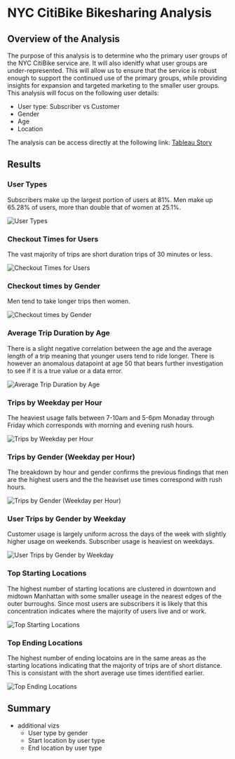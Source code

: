 # NYC CitiBike Bikesharing Analysis

## Overview of the Analysis

The purpose of this analysis is to determine who the primary user groups of the NYC CitiBike service are. It will also idenitfy what user groups are under-represented. This will allow us to ensure that the service is robust enough to support the continued use of the primary groups, while providing insights for expansion and targeted marketing to the smaller user groups. This analysis will focus on the following user details:
  - User type: Subscriber vs Customer
  - Gender
  - Age
  - Location

The analysis can be access directly at the following link:
[Tableau Story](https://public.tableau.com/app/profile/byron.krauskopf/viz/NYCCitiBikeChallenge_16440017516090/NYCCitiBikeStory?publish=yes)

## Results

### User Types
Subscribers make up the largest portion of users at 81%. Men make up 65.28% of users, more than double that of women at 25.1%.

![User Types](/images/user_types.png)


### Checkout Times for Users
The vast majority of trips are short duration trips of 30 minutes or less. 

![Checkout Times for Users](/images/checkout_times_for_users.png)

### Checkout times by Gender
Men tend to take longer trips then women.

![Checkout times by Gender](/images/checkout_times_by_gender.png)

### Average Trip Duration by Age
There is a slight negative correlation between the age and the average length of a trip meaning that younger users tend to ride longer. There is however an anomalous datapoint at age 50 that bears further investigation to see if it is a true value or a data error. 

![Average Trip Duration by Age](/images/average_trip_duration_by_age.png)

### Trips by Weekday per Hour
The heaviest usage falls between 7-10am and 5-6pm Monaday through Friday which corresponds with morning and evening rush hours.  

![Trips by Weekday per Hour](/images/trips_by_weekday_per_hour.png)

### Trips by Gender (Weekday per Hour)
The breakdown by hour and gender confirms the previous findings that men are the highest users and the the heaviset use times correspond with rush hours.

![Trips by Gender (Weekday per Hour)](/images/trips_by_gender_weekday_per_hour.png)

### User Trips by Gender by Weekday
Customer usage is largely uniform across the days of the week with slightly higher usage on weekends. Subscriber usage is heaviest on weekdays. 

![User Trips by Gender by Weekday](/images/user_trips_by_gender_by_weekday.png)

### Top Starting Locations
The highest number of starting locations are clustered in downtown and midtown Manhattan with some smaller useage in the nearest edges of the outer burroughs. Since most users are subscribers it is likely that this concentration indicates where the majority of users live and or work.

![Top Starting Locations](/images/top_starting_locations.png)

### Top Ending Locations
The highest number of ending locatoins are in the same areas as the starting locations indicating that the majority of trips are of short distance. This is consistant with the short average use times identified earlier. 

![Top Ending Locations](/images/top_ending_locations.png)

## Summary 

- additional vizs
  - User type by gender
  - Start location by user type
  - End location by user type
